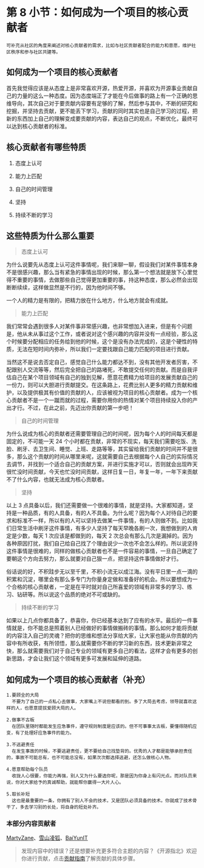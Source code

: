 
# 第 8 小节：如何成为一个项目的核心贡献者
```
可补充从社区的角度来阐述对核心贡献者的需求，比如与社区贡献者配合的能力和意愿，维护社区秩序和参与社区共建等。
```

## 如何成为一个项目的核心贡献者

首先我觉得应该是从态度上是非常喜欢开源，热爱开源，并喜欢为开源事业贡献自己的力量的这么一种态度。因为态度端正了才能在今后做事的路上有一个正确的思维导向，其次自己对于要贡献内容要有足够的了解，然后参与其中，不断的研究和挖掘，并坚持去贡献，更不能丢下学习，贡献的同时其实也是自己学习的过程，把新的东西加上自己的理解变成要贡献的内容，表达自己的观点，不断优化，最终可以达到核心贡献者的标准。

## 核心贡献者有哪些特质

1. 态度上认可

2. 能力上匹配

3. 自己的时间管理

4. 坚持

5. 持续不断的学习

## 这些特质为什么那么重要

> 态度上认可

为什么说要先从态度上认可这件事情呢，我们来聊一聊，假设我们对某件事情本身不是很感兴趣，那么当有紧急的事情出现的时候，那么第一个想法就是放下心里觉得不重要的事情，去做那些自己觉得更加重要的事，持这种态度，那么必然会出现断断续续，这样做显然是不行的，因为他时间不够。

一个人的精力是有限的，把精力放在什么地方，什么地方就会有成就。

> 能力上匹配

我们常常会遇到很多人对某件事非常感兴趣，也非常想加入进来，但是有个问题是，他从未从事过这个工作，或者说对这个感兴趣的内容并没有一点经验，那么这个时候要分配相应的任务给到他的时候，这个是没有办法完成的，这是个硬性的特质，无法在短时间内弥补，所以我们一定要找跟自己能力匹配的项目进行贡献。

当然这不是说去否定自己，感觉自己什么能力都达不到，没有其他开发者厉害，不配跟别人交流等等，然后完全把自己的路堵死，不敢提交任何的贡献。而是自我评估自己在某个项目领域有自己的独到见解，愿意花费精力给项目的发展贡献自己的一份力，则可以大胆进行贡献提交。在这条路上，花费比别人更多的精力贡献和维护，以及提供极其有价值的贡献的人，应该被视为项目的核心贡献者。成为一个核心贡献者不是一个一蹴而就的过程，需要你用你的热情对某个项目持续投入你的产出才行。不过，在此之前，先迈出你贡献的第一步吧！

> 自己的时间管理

为什么说成为核心的贡献者还需要管理自己的时间呢，因为每个人的时间每天都是固定的，不可能一天 24 个小时都在贡献，非常的不现实，每天我们需要吃饭、洗脸、刷牙、去卫生间、睡觉、上班、走路等等，其实留给我们贡献的时间并不是很多，那么这个贡献的时间从哪里来呢，这就需要自己去根据每个人自己的实际情况去调节，并找到一个适合自己的贡献方案，并进行实施才可以，否则就会出现昨天很忙没时间贡献，今天也忙没时间贡献，这样日复一日，年复一年，一年下来贡献不了什么内容，也就无法成为核心贡献者。

> 坚持

以上 3 点具备以后，我们还需要做一个很难的事情，就是坚持。大家都知道，坚持是一种品质，有的人具备，有的人不具备。为什么呢？因为每个人对待自己的要求和标准不一样，所以有的人可以坚持去做某一件事情，有的人则做不到。比如我们日常生活中刷牙这件事情，有多少人坚持了每天早晚各刷一次，我想做到的人肯定是少数，每天 1 次应该是都做到的，每天 2 次总会有那么几次是漏掉的。因为各种原因打扰，我们自己给自己找了个理由说少一次也不会怎么样的。所以说坚持这件事情是很难的，同样的做核心贡献者也不是一件容易的事情，一旦自己确定了要朝这个方向去努力，那么就要对自己狠一点，把坚持这件事情做好才行。

俗话说的好，不积跬步无以至千里，不积小流无以成江海。没有平日里一点一滴的积累和沉淀，哪里会有那么多专门为你量身定做和准备好的机会。所以要想成为一个合格的核心贡献者，一定是在平时就对自己所喜爱的领域有非常多的学习、练习、钻研等。所以说这个品质的绝对不可或缺的。

> 持续不断的学习

如果以上几点你都具备了，恭喜你，你已经基本达到了应有的水平。最后的一件事情就是，你不能总是照着别人已经做好的事情做搬砖的事情。那么如何才能将贡献的内容注入自己的灵魂？把你的思维和想法分享给大家，让大家也能从你贡献的内容中有所收获，有所领悟，那么就需要你不断的学习新的东西，技术更新非常之快，那么就需要我们对于自己专业的领域有更多自己的看法，这样才会有更多的创新思路，才会让我们这个领域有更多可发展和延伸的道路。

## 如何成为一个项目的核心贡献者（补充）

    1.要顾全的大局
      不要为了自己的一点私心去做事，大家嘴上不说但都看的到。多了大局去考虑，领导就喜欢这样的人，也愿意提拔爱顾大局的人。

    2.做事不古板
      在团队里随时都能发生应急事件，遵守规则制度是应该的。但不可事事太古板，要懂得随机应变，有了处理好应急事件的能力。

    3.不逃避责任
      在发生事故的时候，不要逃避责任，更不要给自己找垫背的。优秀的人才都是能够承担责任的，事故不可能总有，也不可能总没有，如果次次都选择逃避，还怎么做核心人物。

    4.愿意帮助每个队员
      收拢人心很要，你能力再强，别人又为什么要选你呢，那是因为你身上有闪光点。而对队员来说，你对大家给予的真诚帮助，就能帮你赢得一大片人心。

    5.取长补短
      这也是最重要的一条，你拥有了别人不会的技术，又是团队必须具备的技术。你就成了技术骨干了，多去学习别的长处，将自身的短处补齐。

### 本部分内容贡献者

[MartyZane](https://gitee.com/MartyZane)、[雪山凌狐](https://gitee.com/xueshanlinghu)、[BaiYunIT](https://gitee.com/baiyunit)

> 发现内容中的错误？还是想要补充更多符合主题的内容？《开源指北》欢迎你进行贡献，点击[贡献指南](./../贡献指南.md)了解贡献的具体步骤。